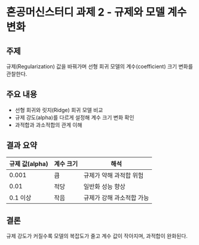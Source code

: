 
# 혼공머신스터디 과제 2 - 규제와 모델 계수 변화

## 주제
규제(Regularization) 값을 바꿔가며 선형 회귀 모델의 계수(coefficient) 크기 변화를 관찰한다.

## 주요 내용
- 선형 회귀와 릿지(Ridge) 회귀 모델 비교
- 규제 강도(alpha)를 다르게 설정해 계수 크기 변화 확인
- 과적합과 과소적합의 관계 이해

## 결과 요약
| 규제 값(alpha) | 계수 크기 | 해석 |
|----------------|------------|------|
| 0.001 | 큼 | 규제가 약해 과적합 위험 |
| 0.01 | 적당 | 일반화 성능 향상 |
| 0.1 이상 | 작음 | 규제가 강해 과소적합 가능 |

## 결론
규제 강도가 커질수록 모델의 복잡도가 줄고 계수 값이 작아지며, 과적합이 완화된다.
